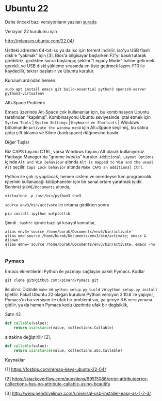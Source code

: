 # Ubuntu 22

Daha önceki bazı versiyonların yazıları [şurada](ubuntu.html)

Versiyon 22 kurulumu için

http://releases.ubuntu.com/22.04/

Üstteki adresten 64-bit iso ya da iso için torrent indirilir, iso'yu
USB flash disk'e "yakmak" için [3]. Bios'a bilgisayar başlarken F2'yi
basılı tutarak girebiliriz, girdikten sonra başlangıç şeklini "Legacy
Mode" haline getirmek gerekli, ve USB diski yükleme sırasında en üste
getirmek lazım. F10 ile kaydedilir, tekrar başlatılır ve Ubuntu
kurulur.

Kurulum ardından hemen

```
sudo apt install emacs git build-essential python3 openssh-server python3-virtualenv
```

Alt+Space Problemi

Emacs üzerinde Alt-Space çok kullananlar için, bu kombinasyon Ubuntu
tarafından "kapılmış". Kombinasyonu Ubuntu seviyesinde iptal etmek
için `System Tools` | `System Settings` | `Keyboard ve Shortcuts` |
Windows bölümunde `Activate the window menü` için Alt+Space seçilmiş, bu
satıra gidip çift tıklama ve Silme (backspace) düğmesine basılır.

Diğer Tuşlar

Biz CAPS tuşunu CTRL, varsa Windows tuşunu Alt olarak kullanıyoruz.
Package Manager'da "gnome tweaks" kurulur. `Additional Layout Options`
içinde `Alt and Win behaviour` altında `Alt is mapped to Win and the
usual Alt` seçilir. `Caps Lock behavior` altında `Make CAPS an
additional Ctrl`.

Python ile çok iş yapılacak, hemen sistem ve neredeyse tüm programcılık
işlerinin kullanacağı kütüphaneler için bir sanal ortam yaratmak iyidir.
Benimki `$HOME/Documents` altında,

```
virtualenv -p /usr/bin/python3 env3
```

`source env3/bin/activate` ile ortama girdikten sonra

```
pip install ipython matplotlib 
```

Şimdi `.bashrc` içinde bazı iyi kısayol komutlar,

```
alias env3='source /home/burak/Documents/env3/bin/activate'
alias em='source /home/burak/Documents/env3/bin/activate; emacs & disown'
alias emnw='source /home/burak/Documents/env3/bin/activate; emacs -nw '
```

### Pymacs

Emacs eklentilerini Python ile yazmayı sağlayan paket Pymacs. Kodlar

```
git clone git@github.com:/pinard/Pymacs.git
```

ile alınır. Dizinde `make` ve `python setup.py build` ve `python
setup.py install` işletilir. Fakat Ubuntu 22 olağan kurulum Python
versiyon 3.10.6 ile yapıyor, Pymacs'in bu versiyon ile ufak bir
problemi var, ya geriye 3.6 versiyonuna gidilir, ya da hemen Pymacs
kodu üzerinde ufak bir degisiklik,

Satır 43

```python
def callable(value):
    return isinstance(value, collections.Callable)
```

alttakine değiştirilir [2],

```python
def callable(value):
    return isinstance(value, collections.abc.Callable)
```

Kaynaklar

[1] https://fostips.com/remap-keys-ubuntu-22-04/

[2] https://stackoverflow.com/questions/69515086/error-attributeerror-collections-has-no-attribute-callable-using-beautifu

[3] http://www.pendrivelinux.com/universal-usb-installer-easy-as-1-2-3/